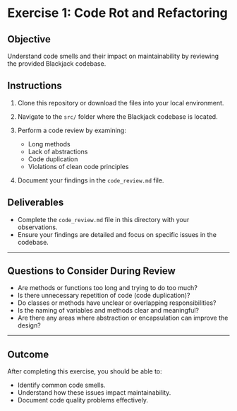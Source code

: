 # Exercise 1: Code Rot and Refactoring

## Objective
Understand code smells and their impact on maintainability by reviewing the provided Blackjack codebase.

## Instructions
1. Clone this repository or download the files into your local environment.
2. Navigate to the `src/` folder where the Blackjack codebase is located.
3. Perform a code review by examining:
   - Long methods
   - Lack of abstractions
   - Code duplication
   - Violations of clean code principles

4. Document your findings in the `code_review.md` file.

## Deliverables
- Complete the `code_review.md` file in this directory with your observations.
- Ensure your findings are detailed and focus on specific issues in the codebase.

---

## Questions to Consider During Review
- Are methods or functions too long and trying to do too much?
- Is there unnecessary repetition of code (code duplication)?
- Do classes or methods have unclear or overlapping responsibilities?
- Is the naming of variables and methods clear and meaningful?
- Are there any areas where abstraction or encapsulation can improve the design?

---

## Outcome
After completing this exercise, you should be able to:
- Identify common code smells.
- Understand how these issues impact maintainability.
- Document code quality problems effectively.
